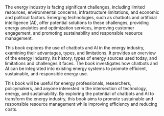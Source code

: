
The energy industry is facing significant challenges, including limited resources, environmental concerns, infrastructure limitations, and economic and political factors. Emerging technologies, such as chatbots and artificial intelligence (AI), offer potential solutions to these challenges, providing energy analytics and optimization services, improving customer engagement, and promoting sustainability and responsible resource management.

This book explores the use of chatbots and AI in the energy industry, examining their advantages, types, and limitations. It provides an overview of the energy industry, its history, types of energy sources used today, and limitations and challenges it faces. The book investigates how chatbots and AI can be integrated into existing energy systems to promote efficient, sustainable, and responsible energy use.

This book will be useful for energy professionals, researchers, policymakers, and anyone interested in the intersection of technology, energy, and sustainability. By exploring the potential of chatbots and AI to transform the energy industry, this book aims to promote sustainable and responsible resource management while improving efficiency and reducing costs.
